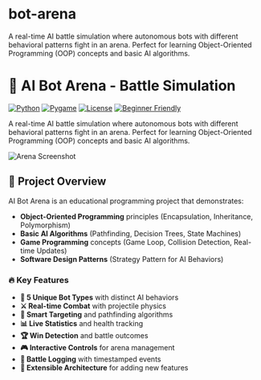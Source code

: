 # bot-arena
A real-time AI battle simulation where autonomous bots with different behavioral patterns fight in an arena. Perfect for learning Object-Oriented Programming (OOP) concepts and basic AI algorithms.
# 🤖 AI Bot Arena - Battle Simulation

[![Python](https://img.shields.io/badge/Python-3.8+-blue.svg)](https://python.org)
[![Pygame](https://img.shields.io/badge/Pygame-2.0+-green.svg)](https://pygame.org)
[![License](https://img.shields.io/badge/License-MIT-yellow.svg)](LICENSE)
[![Beginner Friendly](https://img.shields.io/badge/Level-Beginner%20to%20Intermediate-brightgreen.svg)](#)

A real-time AI battle simulation where autonomous bots with different behavioral patterns fight in an arena. Perfect for learning Object-Oriented Programming (OOP) concepts and basic AI algorithms.

![Arena Screenshot](https://via.placeholder.com/800x400/1a1a2e/ffffff?text=AI+Bot+Arena+Battle+Simulation)

## 🎯 Project Overview

AI Bot Arena is an educational programming project that demonstrates:
- **Object-Oriented Programming** principles (Encapsulation, Inheritance, Polymorphism)
- **Basic AI Algorithms** (Pathfinding, Decision Trees, State Machines)
- **Game Programming** concepts (Game Loop, Collision Detection, Real-time Updates)
- **Software Design Patterns** (Strategy Pattern for AI Behaviors)

### 🔥 Key Features

- **🤖 5 Unique Bot Types** with distinct AI behaviors
- **⚔️ Real-time Combat** with projectile physics
- **🎯 Smart Targeting** and pathfinding algorithms
- **📊 Live Statistics** and health tracking
- **🏆 Win Detection** and battle outcomes
- **🎮 Interactive Controls** for arena management
- **📝 Battle Logging** with timestamped events
- **🔧 Extensible Architecture** for adding new features
